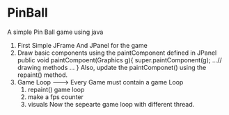 # PinBall
A simple Pin Ball game using java

1. First Simple JFrame And JPanel for the game
2. Draw basic components using the paintComponent defined in JPanel
public void paintCompoent(Graphics g){
    super.paintComponent(g);
    ...// drawing methods ...
}
Also, update the paintComponet() using the repaint() method.
3. Game Loop --->
    Every Game must contain a game Loop 
    1. repaint() game loop
    2. make a fps counter
    3. visuals
Now the sepearte game loop with different thread.
